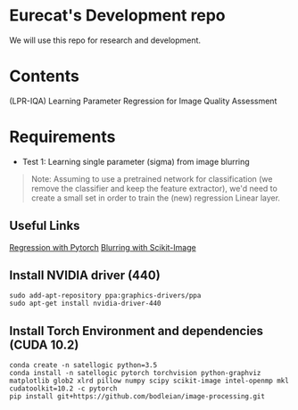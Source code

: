 # Eurecat's Development repo

We will use this repo for research and development.

# Contents

(LPR-IQA) Learning Parameter Regression for Image Quality Assessment

# Requirements

*  Test 1: Learning single parameter (sigma) from image blurring
> Note: Assuming to use a pretrained network for classification (we remove the classifier and keep the feature extractor), we'd need to create a small set in order to train the (new) regression Linear layer.

## Useful Links

[Regression with Pytorch](https://medium.com/@benjamin.phillips22/simple-regression-with-neural-networks-in-pytorch-313f06910379)
[Blurring with Scikit-Image](https://datacarpentry.org/image-processing/06-blurring/)

## Install NVIDIA driver (440)
```
sudo add-apt-repository ppa:graphics-drivers/ppa
sudo apt-get install nvidia-driver-440
```

## Install Torch Environment and dependencies (CUDA 10.2)
```
conda create -n satellogic python=3.5 
conda install -n satellogic pytorch torchvision python-graphviz matplotlib glob2 xlrd pillow numpy scipy scikit-image intel-openmp mkl cudatoolkit=10.2 -c pytorch
pip install git+https://github.com/bodleian/image-processing.git
```